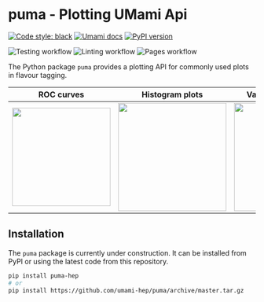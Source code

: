 # puma - Plotting UMami Api

[![Code style: black](https://img.shields.io/badge/code%20style-black-000000.svg)](https://github.com/psf/black)
[![Umami docs](https://img.shields.io/badge/info-documentation-informational)](https://umami-hep.github.io/puma/)
[![PyPI version](https://badge.fury.io/py/puma-hep.svg)](https://badge.fury.io/py/puma-hep)

![Testing workflow](https://github.com/umami-hep/puma/actions/workflows/testing.yml/badge.svg)
![Linting workflow](https://github.com/umami-hep/puma/actions/workflows/linting.yml/badge.svg)
![Pages workflow](https://github.com/umami-hep/puma/actions/workflows/pages.yml/badge.svg)

The Python package `puma` provides a plotting API for commonly used plots in flavour tagging.

|                              ROC curves                              |                                     Histogram plots                                     |                            Variable vs efficiency                             |
| :------------------------------------------------------------------: | :-------------------------------------------------------------------------------------: | :---------------------------------------------------------------------------: |
| <img src=https://umami-docs.web.cern.ch/ci_assets/roc.png width=200> | <img src=https://umami-docs.web.cern.ch/ci_assets/histogram_discriminant.png width=220> | <img src=https://umami-docs.web.cern.ch/ci_assets/pt_light_rej.png width=220> |

## Installation

The `puma` package is currently under construction. It can be installed from PyPI or
using the latest code from this repository.

```bash
pip install puma-hep
# or
pip install https://github.com/umami-hep/puma/archive/master.tar.gz
```
